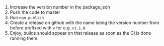 1. Increase the version number in the package.json
2. Push the code to master
3. Run `npm publish`
4. Create a release on github with the name being the version number from before prefixed with `v` for e.g. `v1.1.0`
5. Enjoy, builds should appear on that release as soon as the CI is done running them.
